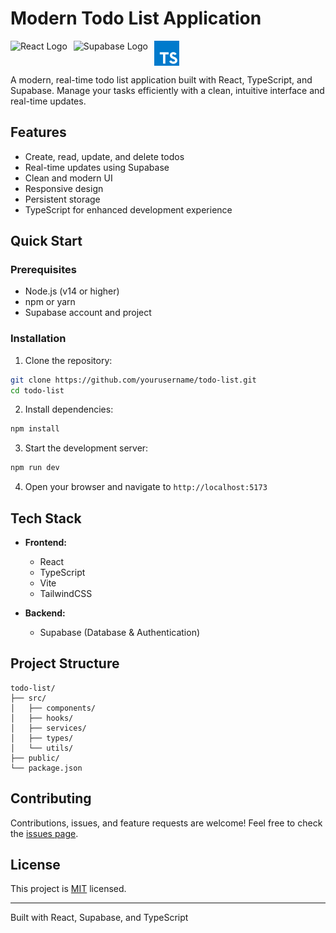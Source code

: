 # Modern Todo List Application

<div style="display: flex; gap: 10px;">
  <img src="https://raw.githubusercontent.com/react-icons/react-icons/master/react-icons.svg" height="40" alt="React Logo"/>
  <img src="https://supabase.com/dashboard/img/supabase-logo.svg" height="40" alt="Supabase Logo"/>
  <img src="https://raw.githubusercontent.com/github/explore/80688e429a7d4ef2fca1e82350fe8e3517d3494d/topics/typescript/typescript.png" height="40" alt="TypeScript Logo"/>
</div>

A modern, real-time todo list application built with React, TypeScript, and Supabase. Manage your tasks efficiently with a clean, intuitive interface and real-time updates.

## Features

- Create, read, update, and delete todos
- Real-time updates using Supabase
- Clean and modern UI
- Responsive design
- Persistent storage
- TypeScript for enhanced development experience

## Quick Start

### Prerequisites

- Node.js (v14 or higher)
- npm or yarn
- Supabase account and project

### Installation

1. Clone the repository:
```bash
git clone https://github.com/yourusername/todo-list.git
cd todo-list
```

2. Install dependencies:
```bash
npm install
```

3. Start the development server:
```bash
npm run dev
```

4. Open your browser and navigate to `http://localhost:5173`

## Tech Stack

- **Frontend:**
  - React
  - TypeScript
  - Vite
  - TailwindCSS

- **Backend:**
  - Supabase (Database & Authentication)

## Project Structure

```
todo-list/
├── src/
│   ├── components/
│   ├── hooks/
│   ├── services/
│   ├── types/
│   └── utils/
├── public/
└── package.json
```

## Contributing

Contributions, issues, and feature requests are welcome! Feel free to check the [issues page](https://github.com/yourusername/todo-list/issues).

## License

This project is [MIT](LICENSE) licensed.

---

Built with React, Supabase, and TypeScript